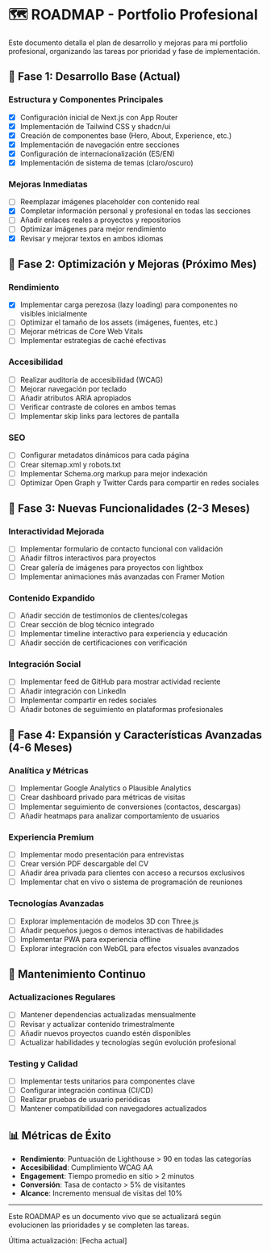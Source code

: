 # 🗺️ ROADMAP - Portfolio Profesional

Este documento detalla el plan de desarrollo y mejoras para mi portfolio profesional, organizando las tareas por prioridad y fase de implementación.

## 🎯 Fase 1: Desarrollo Base (Actual)

### Estructura y Componentes Principales
- [x] Configuración inicial de Next.js con App Router
- [x] Implementación de Tailwind CSS y shadcn/ui
- [x] Creación de componentes base (Hero, About, Experience, etc.)
- [x] Implementación de navegación entre secciones
- [x] Configuración de internacionalización (ES/EN)
- [x] Implementación de sistema de temas (claro/oscuro)

### Mejoras Inmediatas
- [ ] Reemplazar imágenes placeholder con contenido real
- [X] Completar información personal y profesional en todas las secciones
- [ ] Añadir enlaces reales a proyectos y repositorios
- [ ] Optimizar imágenes para mejor rendimiento
- [X] Revisar y mejorar textos en ambos idiomas

## 🚀 Fase 2: Optimización y Mejoras (Próximo Mes)

### Rendimiento
- [X] Implementar carga perezosa (lazy loading) para componentes no visibles inicialmente
- [ ] Optimizar el tamaño de los assets (imágenes, fuentes, etc.)
- [ ] Mejorar métricas de Core Web Vitals
- [ ] Implementar estrategias de caché efectivas

### Accesibilidad
- [ ] Realizar auditoría de accesibilidad (WCAG)
- [ ] Mejorar navegación por teclado
- [ ] Añadir atributos ARIA apropiados
- [ ] Verificar contraste de colores en ambos temas
- [ ] Implementar skip links para lectores de pantalla

### SEO
- [ ] Configurar metadatos dinámicos para cada página
- [ ] Crear sitemap.xml y robots.txt
- [ ] Implementar Schema.org markup para mejor indexación
- [ ] Optimizar Open Graph y Twitter Cards para compartir en redes sociales

## 🌟 Fase 3: Nuevas Funcionalidades (2-3 Meses)

### Interactividad Mejorada
- [ ] Implementar formulario de contacto funcional con validación
- [ ] Añadir filtros interactivos para proyectos
- [ ] Crear galería de imágenes para proyectos con lightbox
- [ ] Implementar animaciones más avanzadas con Framer Motion

### Contenido Expandido
- [ ] Añadir sección de testimonios de clientes/colegas
- [ ] Crear sección de blog técnico integrado
- [ ] Implementar timeline interactivo para experiencia y educación
- [ ] Añadir sección de certificaciones con verificación

### Integración Social
- [ ] Implementar feed de GitHub para mostrar actividad reciente
- [ ] Añadir integración con LinkedIn
- [ ] Implementar compartir en redes sociales
- [ ] Añadir botones de seguimiento en plataformas profesionales

## 🔮 Fase 4: Expansión y Características Avanzadas (4-6 Meses)

### Analítica y Métricas
- [ ] Implementar Google Analytics o Plausible Analytics
- [ ] Crear dashboard privado para métricas de visitas
- [ ] Implementar seguimiento de conversiones (contactos, descargas)
- [ ] Añadir heatmaps para analizar comportamiento de usuarios

### Experiencia Premium
- [ ] Implementar modo presentación para entrevistas
- [ ] Crear versión PDF descargable del CV
- [ ] Añadir área privada para clientes con acceso a recursos exclusivos
- [ ] Implementar chat en vivo o sistema de programación de reuniones

### Tecnologías Avanzadas
- [ ] Explorar implementación de modelos 3D con Three.js
- [ ] Añadir pequeños juegos o demos interactivas de habilidades
- [ ] Implementar PWA para experiencia offline
- [ ] Explorar integración con WebGL para efectos visuales avanzados

## 🔄 Mantenimiento Continuo

### Actualizaciones Regulares
- [ ] Mantener dependencias actualizadas mensualmente
- [ ] Revisar y actualizar contenido trimestralmente
- [ ] Añadir nuevos proyectos cuando estén disponibles
- [ ] Actualizar habilidades y tecnologías según evolución profesional

### Testing y Calidad
- [ ] Implementar tests unitarios para componentes clave
- [ ] Configurar integración continua (CI/CD)
- [ ] Realizar pruebas de usuario periódicas
- [ ] Mantener compatibilidad con navegadores actualizados

## 📊 Métricas de Éxito

- **Rendimiento**: Puntuación de Lighthouse > 90 en todas las categorías
- **Accesibilidad**: Cumplimiento WCAG AA
- **Engagement**: Tiempo promedio en sitio > 2 minutos
- **Conversión**: Tasa de contacto > 5% de visitantes
- **Alcance**: Incremento mensual de visitas del 10%

---

Este ROADMAP es un documento vivo que se actualizará según evolucionen las prioridades y se completen las tareas.

Última actualización: [Fecha actual]
